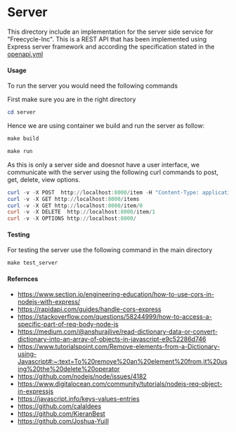Server
======
This directory include an implementation for the server side service for "Freecycle-Inc". This is a REST API that has been implemented using Express server framework and according the specification stated in the [openapi.yml](https://github.com/Reem-313/frameworks_and_languages_module/blob/main/openapi.yml)

#### Usage
To run the server you would need the following commands

First make sure you are in the right directory
``` powershell
cd server
```
Hence we are using container we build and run the server as follow:
``` powershell
make build
```
``` powershell
make run
```
As this is only a server side and doesnot have a user interface, we communicate with the server using the following curl commands to post, get, delete, view options.

``` powershell
curl -v -X POST  http://localhost:8000/item -H "Content-Type: application/json" -d '{"user_id": "user1234", "keywords": [ "hammer", "nails", "tools"],   "description": "A hammer and nails set",  "image": "https://placekitten.com/200/300",   "lat": 51.2798438,"lon": 1.0830275 }'
curl -v -X GET http://localhost:8000/items
curl -v -X GET http://localhost:8000/item/0
curl -v -X DELETE  http://localhost:8000/item/1
curl -v -X OPTIONS http://localhost:8000/
```
#### Testing
For testing the server use the following command in the main directory
``` powershell
make test_server
```

#### Refernces
* https://www.section.io/engineering-education/how-to-use-cors-in-nodejs-with-express/
* https://rapidapi.com/guides/handle-cors-express
* https://stackoverflow.com/questions/58244999/how-to-access-a-specific-part-of-req-body-node-js
* https://medium.com/@anshurajlive/read-dictionary-data-or-convert-dictionary-into-an-array-of-objects-in-javascript-e9c52286d746
* https://www.tutorialspoint.com/Remove-elements-from-a-Dictionary-using-Javascript#:~:text=To%20remove%20an%20element%20from,it%20using%20the%20delete%20operator
* https://github.com/nodejs/node/issues/4182
* https://www.digitalocean.com/community/tutorials/nodejs-req-object-in-expressjs
* https://javascript.info/keys-values-entries
* https://github.com/calaldees
* https://github.com/KieranBest
* https://github.com/Joshua-Yuill
